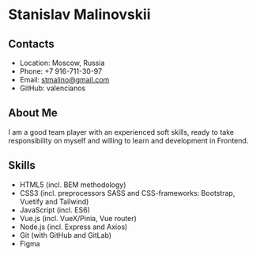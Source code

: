 # Stanislav Malinovskii
## Contacts
* Location: Moscow, Russia
* Phone: +7 916-711-30-97
* Email: stmalino@gmail.com
* GitHub: valencianos
## About Me
I am a good team player with an experienced soft skills, ready to take responsibility on myself and willing to learn and development in Frontend.

## Skills
* HTML5 (incl. BEM methodology)
* CSS3 (incl. preprocessors SASS and CSS-frameworks: Bootstrap, Vuetify and Tailwind)
* JavaScript (incl. ES6)
* Vue.js (incl. VueX/Pinia, Vue router)
* Node.js (incl. Express and Axios)
* Git (with GitHub and GitLab)
* Figma


